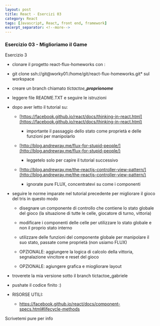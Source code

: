 ```yaml
---
layout: post
title: React - Esercizi 03
category: React
tags: [Javascript, React, front end, framework]
excerpt_separator: <!--more-->
---
```


### Esercizio 03 - Miglioriamo il Game

Esercizio 3
<!--more-->

* clonare il progetto react-flux-homeworks con :
*	git clone ssh://git@worky01:/home/git/react-flux-homeworks.git*
sul workspace

* creare un branch chiamato *tictactoe_***_proprionome_**

* leggere file README.TXT e seguire le istruzioni

* dopo aver letto il tutorial su:

    * [https://facebook.github.io/react/docs/thinking-in-react.html](https://facebook.github.io/react/docs/thinking-in-react.html)

        * importante il passaggio dello stato come proprietà e delle funzioni per manipolarlo

    * [http://blog.andrewray.me/flux-for-stupid-people/](http://blog.andrewray.me/flux-for-stupid-people/)

        * leggetelo solo per capire il tutorial successivo

    * [http://blog.andrewray.me/the-reactjs-controller-view-pattern/](http://blog.andrewray.me/the-reactjs-controller-view-pattern/)

        * ignorate pure FLUX, concentratevi su come i componenti

* seguire le norme imparate nel tutorial precedente per migliorare il gioco del tris in questo modo

    * disegnare un componente di controllo che contiene lo stato globale del gioco (la situazione di tutte le celle, giocatore di turno, vittoria)

    * modificare i componenti delle celle per utilizzare lo stato globale e non il proprio stato interno

    * utilizzare delle funzioni del componente globale per manipolare il suo stato, passate come proprietà (non usiamo FLUX)

    * OPZIONALE: aggiungere la logica di calcolo della vittoria, segnalazione vincitore e reset del gioco

    * OPZIONALE: agiungere grafica e miogliorare layout

* troverete la mia versione sotto il branch tictactoe_gabriele

* pushate il codice finito :)

* RISORSE UTILI:

    * https://facebook.github.io/react/docs/component-specs.html#lifecycle-methods

Scrivetemi pure per info
